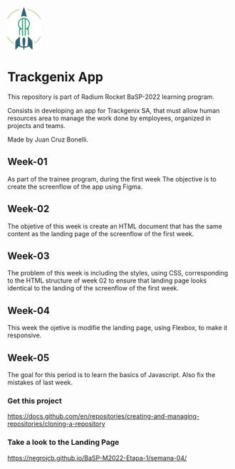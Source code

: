 
[![RR logo](https://github.com/negrojcb/BaSP-M2022-Etapa-1/blob/master/semana-02/assets/icons/LOGO-RR%204.png)](https://radiumrocket.com/)

# Trackgenix App

This repository is part of Radium Rocket BaSP-2022 learning program.

Consists in developing an app for Trackgenix SA, that must allow human resources area to manage the work done by employees, organized in projects and teams.

Made by Juan Cruz Bonelli.



## Week-01 
As part of the trainee program, during the first week The objective is to create the screenflow of the app using Figma.

## Week-02 
The objetive of this week is create an HTML document that has the same content as the landing page of the screenflow of the first week.

## Week-03
The problem of this week is including the styles, using CSS, corresponding to the HTML structure of week 02 to ensure that landing page looks identical  to the landing of the screenflow of the first week.

## Week-04
This week the ojetive is modifie the landing page, using Flexbox, to make it responsive.

## Week-05
The goal for this period is to learn the basics of Javascript. Also fix the mistakes of last week.

### Get this project
https://docs.github.com/en/repositories/creating-and-managing-repositories/cloning-a-repository

### Take a look to the Landing Page
https://negrojcb.github.io/BaSP-M2022-Etapa-1/semana-04/